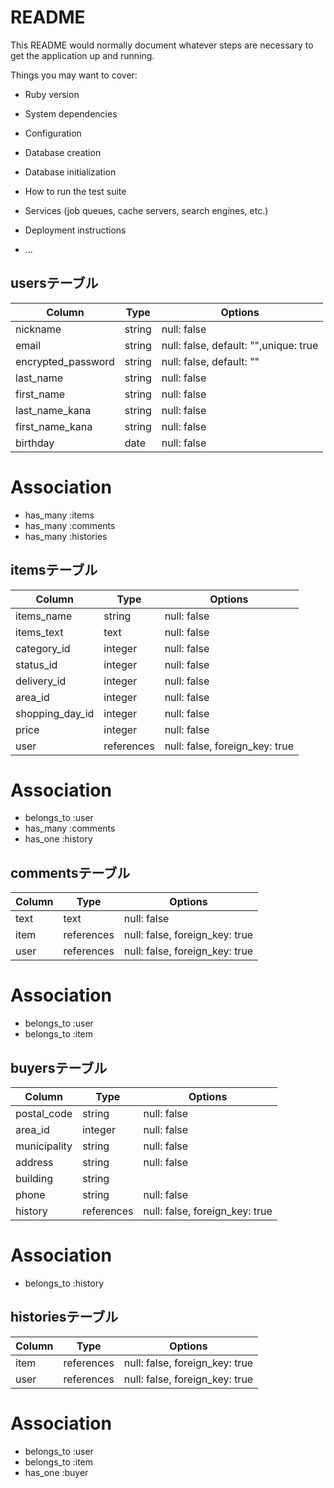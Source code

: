 # README

This README would normally document whatever steps are necessary to get the
application up and running.

Things you may want to cover:

* Ruby version

* System dependencies

* Configuration

* Database creation

* Database initialization

* How to run the test suite

* Services (job queues, cache servers, search engines, etc.)

* Deployment instructions

* ...

## usersテーブル

|  Column             |  Type    |  Options                                |
| ------------------- | -------- | --------------------------------------- |
|  nickname           |  string  |  null: false                            |
|  email              |  string  |  null: false, default: "",unique: true  |
|  encrypted_password |  string  |  null: false, default: ""               |
|  last_name          |  string  |  null: false                            |
|  first_name         |  string  |  null: false                            |
|  last_name_kana     |  string  |  null: false                            |
|  first_name_kana    |  string  |  null: false                            |
|  birthday           |  date    |  null: false                            |

#  Association
- has_many :items
- has_many :comments
- has_many :histories

## itemsテーブル

|  Column          |  Type        |  Options                        |
| ---------------- | ------------ | ------------------------------- |
|  items_name      |  string      |  null: false                    |
|  items_text      |  text        |  null: false                    |
|  category_id     |  integer     |  null: false                    |
|  status_id       |  integer     |  null: false                    |
|  delivery_id     |  integer     |  null: false                    |
|  area_id         |  integer     |  null: false                    |
|  shopping_day_id |  integer     |  null: false                    |
|  price           |  integer     |  null: false                    |
|  user            |  references  |  null: false, foreign_key: true |

# Association
- belongs_to :user
- has_many :comments
- has_one :history

## commentsテーブル

|  Column         |  Type        |  Options                        |
| --------------- | ------------ | ------------------------------- |
|  text           |  text        |  null: false                    |
|  item           |  references  |  null: false, foreign_key: true |
|  user           |  references  |  null: false, foreign_key: true |

# Association
- belongs_to :user
- belongs_to :item

## buyersテーブル

|  Column         |  Type        |  Options                        |
| --------------- | ------------ | ------------------------------- |
|  postal_code    |  string      |  null: false                    |
|  area_id        |  integer     |  null: false                    |
|  municipality   |  string      |  null: false                    |
|  address        |  string      |  null: false                    |
|  building       |  string      |                                 |
|  phone          |  string      |  null: false                    |
|  history        |  references  |  null: false, foreign_key: true |

# Association
- belongs_to :history

## historiesテーブル

|  Column         |  Type        |  Options                        |
| --------------- | ------------ | ------------------------------- |
|  item           |  references  |  null: false, foreign_key: true |
|  user           |  references  |  null: false, foreign_key: true |

# Association
- belongs_to :user
- belongs_to :item
- has_one :buyer